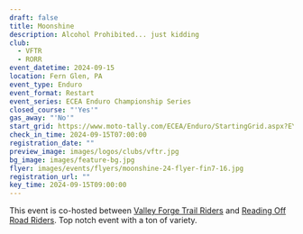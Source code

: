 ```yaml
---
draft: false
title: Moonshine
description: Alcohol Prohibited... just kidding
club:
  - VFTR
  - RORR
event_datetime: 2024-09-15
location: Fern Glen, PA
event_type: Enduro
event_format: Restart
event_series: ECEA Enduro Championship Series
closed_course: "'Yes'"
gas_away: "'No'"
start_grid: https://www.moto-tally.com/ECEA/Enduro/StartingGrid.aspx?EY=2024&EID=15
check_in_time: 2024-09-15T07:00:00
registration_date: ""
preview_image: images/logos/clubs/vftr.jpg
bg_image: images/feature-bg.jpg
flyer: images/events/flyers/moonshine-24-flyer-fin7-16.jpg
registration_url: ""
key_time: 2024-09-15T09:00:00
---
```


This event is co-hosted between [Valley Forge Trail Riders](/clubs/vftr) and [Reading Off Road Riders](/clubs/rorr). Top notch event with a ton of variety.